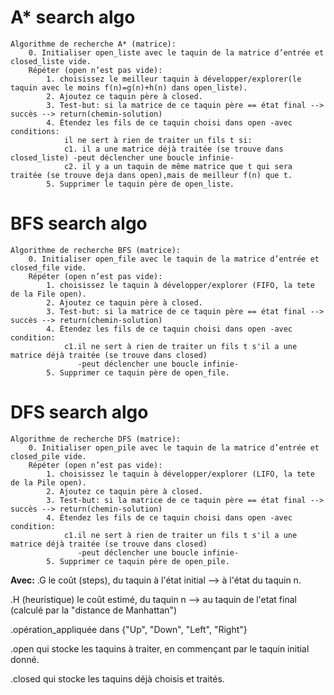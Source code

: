 # A* search algo
```
Algorithme de recherche A* (matrice):
    0. Initialiser open_liste avec le taquin de la matrice d’entrée et closed_liste vide.
    Répéter (open n’est pas vide):
        1. choisissez le meilleur taquin à développer/explorer(le taquin avec le moins f(n)=g(n)+h(n) dans open_liste).
        2. Ajoutez ce taquin père à closed.
        3. Test-but: si la matrice de ce taquin père == état final --> succès --> return(chemin-solution)
        4. Étendez les fils de ce taquin choisi dans open -avec conditions:
            il ne sert à rien de traiter un fils t si:
            c1. il a une matrice déjà traitée (se trouve dans closed_liste) -peut déclencher une boucle infinie-
            c2. il y a un taquin de même matrice que t qui sera traitée (se trouve deja dans open),mais de meilleur f(n) que t.
        5. Supprimer le taquin père de open_liste.
```
# BFS search algo
```
Algorithme de recherche BFS (matrice):
    0. Initialiser open_file avec le taquin de la matrice d’entrée et closed_file vide.
    Répéter (open n’est pas vide):
        1. choisissez le taquin à développer/explorer (FIFO, la tete de la File open).
        2. Ajoutez ce taquin père à closed.
        3. Test-but: si la matrice de ce taquin père == état final --> succès --> return(chemin-solution)
        4. Étendez les fils de ce taquin choisi dans open -avec condition:
            c1.il ne sert à rien de traiter un fils t s'il a une matrice déjà traitée (se trouve dans closed) 
               -peut déclencher une boucle infinie-    
        5. Supprimer ce taquin père de open_file.
```
# DFS search algo
```
Algorithme de recherche DFS (matrice):
    0. Initialiser open_pile avec le taquin de la matrice d’entrée et closed_pile vide.
    Répéter (open n’est pas vide):
        1. choisissez le taquin à développer/explorer (LIFO, la tete de la Pile open).
        2. Ajoutez ce taquin père à closed.
        3. Test-but: si la matrice de ce taquin père == état final --> succès --> return(chemin-solution)
        4. Étendez les fils de ce taquin choisi dans open -avec condition:
            c1.il ne sert à rien de traiter un fils t s'il a une matrice déjà traitée (se trouve dans closed) 
               -peut déclencher une boucle infinie-    
        5. Supprimer ce taquin père de open_pile.
```
**Avec:**
.G le coût (steps), du taquin à l'état initial --> à l'état du taquin n.

.H (heuristique) le coût estimé, du taquin n --> au taquin de l'etat final (calculé par la "distance de Manhattan") 

.opération_appliquée dans {"Up", "Down", "Left", "Right"}

.open qui stocke les taquins à traiter, en commençant par le taquin initial donné.

.closed qui stocke les taquins déjà choisis et traités.